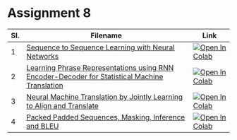 # Assignment 8



Sl. |                                     Filename                                                      |      Link
--- | ------------------------------------------------------------------------------------------------- | -------------
1   | [Sequence to Sequence Learning with Neural Networks]()                                            | [![Open In Colab](https://colab.research.google.com/assets/colab-badge.svg)]()
2   | [Learning Phrase Representations using RNN Encoder-Decoder for Statistical Machine Translation]() | [![Open In Colab](https://colab.research.google.com/assets/colab-badge.svg)]()
3   | [Neural Machine Translation by Jointly Learning to Align and Translate]()                         | [![Open In Colab](https://colab.research.google.com/assets/colab-badge.svg)]()
4   | [Packed Padded Sequences, Masking, Inference and BLEU]() | [![Open In Colab](https://colab.research.google.com/assets/colab-badge.svg)]()
